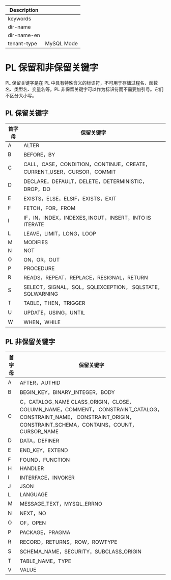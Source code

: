 | Description   |                 |
|---------------|-----------------|
| keywords      |                 |
| dir-name      |                 |
| dir-name-en   |                 |
| tenant-type   | MySQL Mode      |

# PL 保留和非保留关键字 


PL 保留关键字是在 PL 中具有特殊含义的标识符，不可用于存储过程名、函数名、类型名、变量名等。PL 非保留关键字可以作为标识符而不需要加引号。它们不区分大小写。

## PL 保留关键字 

| 首字母 |                      保留关键字                              |
|-----|----------------------------------------------------------------|
| A   | ALTER                                                          |
| B   | BEFORE，BY                                                      |
| C   | CALL，CASE，CONDITION，CONTINUE，CREATE，CURRENT_USER，CURSOR，COMMIT |
| D   | DECLARE，DEFAULT，DELETE，DETERMINISTIC，DROP，DO                   |
| E   | EXISTS，ELSE，ELSIF，EXISTS，EXIT                                  |
| F   | FETCH，FOR，FROM                                                 |
| I   | IF，IN，INDEX，INDEXES,  INOUT，INSERT，INTO IS ITERATE             |
| L   | LEAVE，LIMIT，LONG，LOOP                                          |
| M   | MODIFIES                                                       |
| N   | NOT                                                            |
| O   | ON，OR，OUT                                                      |
| P   | PROCEDURE                                                      |
| R   | READS，REPEAT，REPLACE，RESIGNAL，RETURN                           |
| S   | SELECT，SIGNAL，SQL，SQLEXCEPTION， SQLSTATE，SQLWARNING            |
| T   | TABLE，THEN，TRIGGER                                             |
| U   | UPDATE，USING，UNTIL                                             |
| W   | WHEN，WHILE                                                     |



## PL 非保留关键字 

| 首字母 |                                                                      保留关键字                                                                            |
|-----|-------------------------------------------------------------------------------------------------------------------------------------------------------------|
| A   | AFTER，AUTHID                                                                                                                                                |
| B   | BEGIN_KEY，BINARY_INTEGER，BODY                                                                                                                               |
| C   | C，CATALOG_NAME CLASS_ORIGIN，CLOSE， COLUMN_NAME，COMMENT， CONSTRAINT_CATALOG，CONSTRAINT_NAME， CONSTRAINT_ORIGIN，CONSTRAINT_SCHEMA，CONTAINS，COUNT， CURSOR_NAME |
| D   | DATA，DEFINER                                                                                                                                                |
| E   | END_KEY，EXTEND                                                                                                                                              |
| F   | FOUND，FUNCTION                                                                                                                                              |
| H   | HANDLER                                                                                                                                                     |
| I   | INTERFACE，INVOKER                                                                                                                                           |
| J   | JSON                                                                                                                                                        |
| L   | LANGUAGE                                                                                                                                                    |
| M   | MESSAGE_TEXT，MYSQL_ERRNO                                                                                                                                    |
| N   | NEXT，NO                                                                                                                                                     |
| O   | OF，OPEN                                                                                                                                                     |
| P   | PACKAGE，PRAGMA                                                                                                                                              |
| R   | RECORD，RETURNS，ROW，ROWTYPE                                                                                                                                  |
| S   | SCHEMA_NAME，SECURITY，SUBCLASS_ORIGIN                                                                                                                        |
| T   | TABLE_NAME，TYPE                                                                                                                                             |
| V   | VALUE                                                                                                                                                       |
